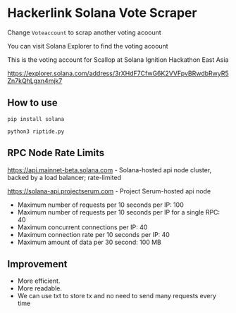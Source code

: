 # Hackerlink Solana Vote Scraper

Change `Voteaccount` to scrap another voting acoount

You can visit Solana Explorer to find the voting acoount

This is the voting account for Scallop at Solana Ignition Hackathon East Asia 

https://explorer.solana.com/address/3rXHdF7CfwG6K2VVFpvBRwdbRwyR5Zn7kQhLgxn4mjk7

## How to use

`pip install solana`

`python3 riptide.py`

## RPC Node Rate Limits

https://api.mainnet-beta.solana.com - Solana-hosted api node cluster, backed by a load balancer; rate-limited

https://solana-api.projectserum.com - Project Serum-hosted api node

 - Maximum number of requests per 10 seconds per IP: 100
 - Maximum number of requests per 10 seconds per IP for a single RPC: 40
 - Maximum concurrent connections per IP: 40
 - Maximum connection rate per 10 seconds per IP: 40
 - Maximum amount of data per 30 second: 100 MB

## Improvement

 - More efficient.
 - More readable.
 - We can use txt to store tx and no need to send many requests every time
